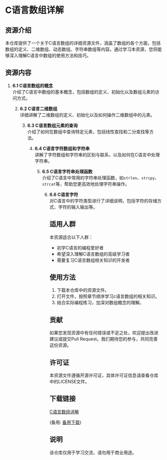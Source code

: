 # C语言数组详解

## 资源介绍

本仓库提供了一个关于C语言数组的详细资源文件，涵盖了数组的各个方面，包括数组的定义、二维数组、动态数组、字符串数组等内容。通过学习本资源，您将能够深入理解C语言中数组的使用方法和技巧。

## 资源内容

1. **6.1 C语言数组的概念**  
   介绍了C语言中数组的基本概念，包括数组的定义、初始化以及数组元素的访问方式。

   2. **6.2 C语言二维数组**  
      详细讲解了二维数组的定义、初始化以及如何操作二维数组中的元素。

      3. **6.3 C语言数组元素的查询**  
         介绍了如何在数组中查询特定元素，包括线性查找和二分查找等方法。

         4. **6.4 C语言字符数组和字符串**  
            讲解了字符数组和字符串的区别与联系，以及如何在C语言中处理字符串。

            5. **6.5 C语言字符串处理函数**  
               介绍了C语言中常用的字符串处理函数，如`strlen`、`strcpy`、`strcat`等，帮助您更高效地处理字符串操作。

               6. **6.6 C语言字符**  
                  对C语言中的字符类型进行了详细说明，包括字符的存储方式、字符的输入输出等。

                  ## 适用人群

                  本资源适合以下人群：

                  - 初学C语言的编程爱好者
                  - 希望深入理解C语言数组的高级学习者
                  - 需要复习C语言数组相关知识的开发者

                  ## 使用方法

                  1. 下载本仓库中的资源文件。
                  2. 打开文件，按照章节顺序学习c语言数组的相关知识。
                  3. 结合实际编程练习，加深对数组概念的理解。

                  ## 贡献

                  如果您发现资源中有任何错误或不足之处，欢迎提出改进建议或提交Pull Request。我们期待您的参与，共同完善这份资源。

                  ## 许可证

                  本资源文件遵循开源许可证，具体许可证信息请查看仓库中的LICENSE文件。

                  ## 下载链接
                  [C语言数组详解](https://pan.quark.cn/s/84b0ad67d553) 

                  (备用: [备用下载](https://pan.baidu.com/s/1T7aHx_tcDIGDlcsdFY9l-w?pwd=1234))

                  ## 说明

                  该仓库仅用于学习交流，请勿用于商业用途。
